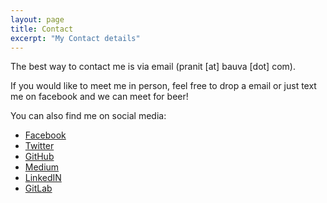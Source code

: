 ```yaml
---
layout: page
title: Contact
excerpt: "My Contact details"
---
```


The best way to contact me is via email (pranit [at] bauva [dot] com).

If you would like to meet me in person, feel free to drop a email or
just text me on facebook and we can meet for beer!

You can also find me on social media:
 * [Facebook](https://www.facebook.com/pranit.bauva)
 * [Twitter](https://twitter.com/pranitbauva1997)
 * [GitHub](https://github.com/pranitbauva1997)
 * [Medium](https://medium.com/@pranit.bauva)
 * [LinkedIN](https://www.linkedin.com/in/pranitbauva/)
 * [GitLab](https://gitlab.com/pranitbauva1997)
